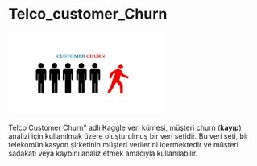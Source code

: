 # Telco_customer_Churn
![App Screenshot](https://github.com/firengizz099/Telco_customer_Churn/blob/main/158339814-d33fb740-9d1e-4d31-acfa-faccaac69afc.png?raw=true)

Telco Customer Churn" adlı Kaggle veri kümesi, müşteri churn (**kayıp**) analizi için kullanılmak üzere oluşturulmuş bir veri setidir.
Bu veri seti, bir telekomünikasyon şirketinin müşteri verilerini içermektedir ve müşteri sadakati veya kaybını analiz etmek amacıyla kullanılabilir.
